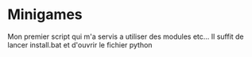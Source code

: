 # Minigames
Mon premier script qui m'a servis a utiliser des modules etc...
Il suffit de lancer install.bat et d'ouvrir le fichier python 

